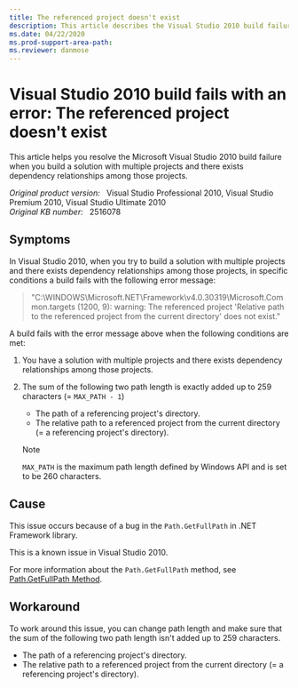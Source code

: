 ```yaml
---
title: The referenced project doesn't exist
description: This article describes the Visual Studio 2010 build failure when building a solution with multiple projects and there exists dependency relationships among them, and provides a workaround.
ms.date: 04/22/2020
ms.prod-support-area-path:
ms.reviewer: danmose
---
```

# Visual Studio 2010 build fails with an error: The referenced project doesn't exist

This article helps you resolve the Microsoft Visual Studio 2010 build failure when you build a solution with multiple projects and there exists dependency relationships among those projects.

_Original product version:_ &nbsp; Visual Studio Professional 2010, Visual Studio Premium 2010, Visual Studio Ultimate 2010  
_Original KB number:_ &nbsp; 2516078

## Symptoms

In Visual Studio 2010, when you try to build a solution with multiple projects and there exists dependency relationships among those projects, in specific conditions a build fails with the following error message:

> "C:\WINDOWS\Microsoft.NET\Framework\v4.0.30319\Microsoft.Common.targets (1200, 9): warning: The referenced project 'Relative path to the referenced project from the current directory' does not exist."

A build fails with the error message above when the following conditions are met:

1. You have a solution with multiple projects and there exists dependency relationships among those projects.
2. The sum of the following two path length is exactly added up to 259 characters (= `MAX_PATH - 1`)
    - The path of a referencing project's directory.
    - The relative path to a referenced project from the current directory (= a referencing project's directory).

    > [!NOTE]
    > `MAX_PATH` is the maximum path length defined by Windows API and is set to be 260 characters.

## Cause

This issue occurs because of a bug in the `Path.GetFullPath` in .NET Framework library.

This is a known issue in Visual Studio 2010.

For more information about the `Path.GetFullPath` method, see
[Path.GetFullPath Method](/dotnet/api/system.io.path.getfullpath#System_IO_Path_GetFullPath_System_String_).

## Workaround

To work around this issue, you can change path length and make sure that the sum of the following two path length isn't added up to 259 characters.

- The path of a referencing project's directory.
- The relative path to a referenced project from the current directory (= a referencing project's directory).

